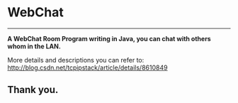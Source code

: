 # WebChat

---------------------------------------------------------------------------

**A WebChat Room Program writing in Java, you can chat with others whom in the LAN.**

More details and descriptions you can refer to:
http://blog.csdn.net/tcpipstack/article/details/8610849

## Thank you.
  
  
